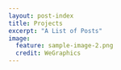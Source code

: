 ```yaml
---
layout: post-index
title: Projects
excerpt: "A List of Posts"
image:
  feature: sample-image-2.png
  credit: WeGraphics
---
```

